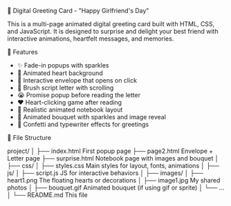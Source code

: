  💌 Digital Greeting Card - "Happy Girlfriend's Day"

This is a multi-page animated digital greeting card built with HTML, CSS, and JavaScript.
It is designed to surprise and delight your best friend with interactive animations, heartfelt messages, and memories.

 🌸 Features

- ✨ Fade-in popups with sparkles
- 💖 Animated heart background
- 📩 Interactive envelope that opens on click
- 📝 Brush script letter with scrolling
- 😭 Promise popup before reading the letter
- ❤️ Heart-clicking game after reading
- 📓 Realistic animated notebook layout
- 🌹 Animated bouquet with sparkles and image reveal
- 🎉 Confetti and typewriter effects for greetings

📂 File Structure

project/
│
├── index.html              First popup page
├── page2.html              Envelope + Letter page
├── surprise.html           Notebook page with images and bouquet
│
├── css/
│   ├── styles.css          Main styles for layout, fonts, animations
│
├── js/
│   ├── script.js           JS for interactive behaviors
│
├── images/
│   ├── heart1.png            The floating hearts or decorations
│   ├── image1.jpg            My shared photos
│   ├── bouquet.gif         Animated bouquet (if using gif or sprite)
│   └── ...
│
└── README.md               This file

